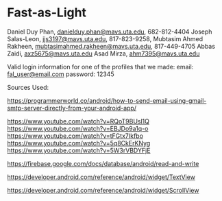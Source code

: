 # Fast-as-Light
Daniel Duy Phan, danielduy.phan@mavs.uta.edu, 682-812-4404
Joseph Salas-Leon, jjs3197@mavs.uta.edu, 817-823-9258, 
Mubtasim Ahmed Rakheen, mubtasimahmed.rakheen@mavs.uta.edu, 817-449-4705
Abbas Zaidi, axz5675@mavs.uta.edu
Asad Mirza, ahm7395@mavs.uta.edu

Valid login information for one of the profiles that we made:
email: fal_user@email.com
password: 12345

Sources Used:

https://programmerworld.co/android/how-to-send-email-using-gmail-smtp-server-directly-from-your-android-app/

https://www.youtube.com/watch?v=RQoT9BUsl1Q
https://www.youtube.com/watch?v=EBJDo9a1q-o
https://www.youtube.com/watch?v=tFGtx7Ikfbo
https://www.youtube.com/watch?v=5q8CkErKNyg
https://www.youtube.com/watch?v=5W3rVBDYFjE

https://firebase.google.com/docs/database/android/read-and-write

https://developer.android.com/reference/android/widget/TextView

https://developer.android.com/reference/android/widget/ScrollView

